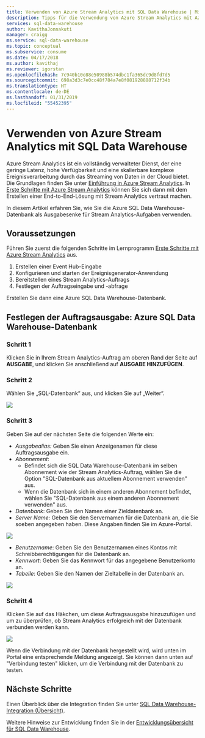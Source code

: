 ```yaml
---
title: Verwenden von Azure Stream Analytics mit SQL Data Warehouse | Microsoft Docs
description: Tipps für die Verwendung von Azure Stream Analytics mit Azure SQL Data Warehouse für die Entwicklung von Lösungen.
services: sql-data-warehouse
author: KavithaJonnakuti
manager: craigg
ms.service: sql-data-warehouse
ms.topic: conceptual
ms.subservice: consume
ms.date: 04/17/2018
ms.author: kavithaj
ms.reviewer: igorstan
ms.openlocfilehash: 7c940b10e88e50988b574dbc1fa365dc9d8fd7d5
ms.sourcegitcommit: 698a3d3c7e0cc48f784a7e8f081928888712f34b
ms.translationtype: HT
ms.contentlocale: de-DE
ms.lasthandoff: 01/31/2019
ms.locfileid: "55452395"
---
```

# <a name="use-azure-stream-analytics-with-sql-data-warehouse"></a>Verwenden von Azure Stream Analytics mit SQL Data Warehouse
Azure Stream Analytics ist ein vollständig verwalteter Dienst, der eine geringe Latenz, hohe Verfügbarkeit und eine skalierbare komplexe Ereignisverarbeitung durch das Streaming von Daten in der Cloud bietet. Die Grundlagen finden Sie unter [Einführung in Azure Stream Analytics][Introduction to Azure Stream Analytics]. In [Erste Schritte mit Azure Stream Analytics][Get started using Azure Stream Analytics] können Sie sich dann mit dem Erstellen einer End-to-End-Lösung mit Stream Analytics vertraut machen.

In diesem Artikel erfahren Sie, wie Sie die Azure SQL Data Warehouse-Datenbank als Ausgabesenke für Stream Analytics-Aufgaben verwenden.

## <a name="prerequisites"></a>Voraussetzungen
Führen Sie zuerst die folgenden Schritte im Lernprogramm [Erste Schritte mit Azure Stream Analytics][Get started using Azure Stream Analytics] aus.  

1. Erstellen einer Event Hub-Eingabe
2. Konfigurieren und starten der Ereignisgenerator-Anwendung
3. Bereitstellen eines Stream Analytics-Auftrags
4. Festlegen der Auftragseingabe und -abfrage

Erstellen Sie dann eine Azure SQL Data Warehouse-Datenbank.

## <a name="specify-job-output-azure-sql-data-warehouse-database"></a>Festlegen der Auftragsausgabe: Azure SQL Data Warehouse-Datenbank
### <a name="step-1"></a>Schritt 1
Klicken Sie in Ihrem Stream Analytics-Auftrag am oberen Rand der Seite auf **AUSGABE**, und klicken Sie anschließend auf **AUSGABE HINZUFÜGEN**.

### <a name="step-2"></a>Schritt 2
Wählen Sie „SQL-Datenbank“ aus, und klicken Sie auf „Weiter“.

![][add-output]

### <a name="step-3"></a>Schritt 3
Geben Sie auf der nächsten Seite die folgenden Werte ein:

* *Ausgabealias:* Geben Sie einen Anzeigenamen für diese Auftragsausgabe ein.
* *Abonnement*:
  * Befindet sich die SQL Data Warehouse-Datenbank im selben Abonnement wie der Stream Analytics-Auftrag, wählen Sie die Option "SQL-Datenbank aus aktuellem Abonnement verwenden" aus.
  * Wenn die Datenbank sich in einem anderen Abonnement befindet, wählen Sie "SQL-Datenbank aus einem anderen Abonnement verwenden" aus.
* *Datenbank*: Geben Sie den Namen einer Zieldatenbank an.
* *Server Name:* Geben Sie den Servernamen für die Datenbank an, die Sie soeben angegeben haben. Diese Angaben finden Sie im Azure-Portal.

![][server-name]

* *Benutzername*: Geben Sie den Benutzernamen eines Kontos mit Schreibberechtigungen für die Datenbank an.
* *Kennwort*: Geben Sie das Kennwort für das angegebene Benutzerkonto an.
* *Tabelle*: Geben Sie den Namen der Zieltabelle in der Datenbank an.

![][add-database]

### <a name="step-4"></a>Schritt 4
Klicken Sie auf das Häkchen, um diese Auftragsausgabe hinzuzufügen und um zu überprüfen, ob Stream Analytics erfolgreich mit der Datenbank verbunden werden kann.

![][test-connection]

Wenn die Verbindung mit der Datenbank hergestellt wird, wird unten im Portal eine entsprechende Meldung angezeigt. Sie können dann unten auf "Verbindung testen" klicken, um die Verbindung mit der Datenbank zu testen.

## <a name="next-steps"></a>Nächste Schritte
Einen Überblick über die Integration finden Sie unter [SQL Data Warehouse-Integration (Übersicht)][SQL Data Warehouse integration overview].

Weitere Hinweise zur Entwicklung finden Sie in der [Entwicklungsübersicht für SQL Data Warehouse][SQL Data Warehouse development overview].

<!--Image references-->

[add-output]: ./media/sql-data-warehouse-integrate-azure-stream-analytics/add-output.png
[server-name]: ./media/sql-data-warehouse-integrate-azure-stream-analytics/dw-server-name.png
[add-database]: ./media/sql-data-warehouse-integrate-azure-stream-analytics/add-database.png
[test-connection]: ./media/sql-data-warehouse-integrate-azure-stream-analytics/test-connection.png

<!--Article references-->

[Introduction to Azure Stream Analytics]: ../stream-analytics/stream-analytics-introduction.md
[Get started using Azure Stream Analytics]: ../stream-analytics/stream-analytics-real-time-fraud-detection.md
[SQL Data Warehouse development overview]:  ./sql-data-warehouse-overview-develop.md
[SQL Data Warehouse integration overview]:  ./sql-data-warehouse-overview-integrate.md

<!--MSDN references-->

<!--Other Web references-->
[Azure Stream Analytics documentation]: http://azure.microsoft.com/documentation/services/stream-analytics/
